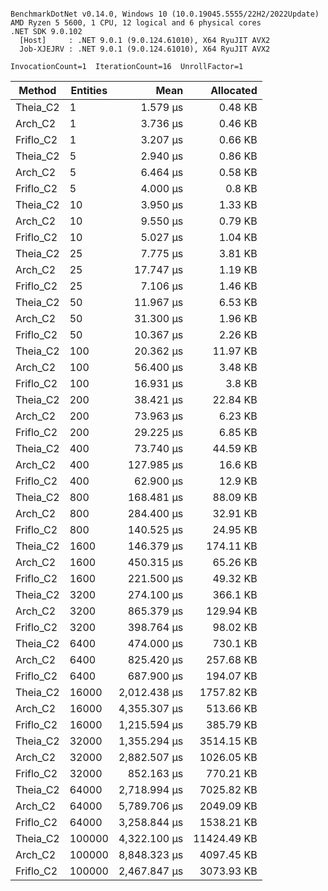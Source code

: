 ```

BenchmarkDotNet v0.14.0, Windows 10 (10.0.19045.5555/22H2/2022Update)
AMD Ryzen 5 5600, 1 CPU, 12 logical and 6 physical cores
.NET SDK 9.0.102
  [Host]     : .NET 9.0.1 (9.0.124.61010), X64 RyuJIT AVX2
  Job-XJEJRV : .NET 9.0.1 (9.0.124.61010), X64 RyuJIT AVX2

InvocationCount=1  IterationCount=16  UnrollFactor=1  

```
| Method    | Entities | Mean         | Allocated   |
|---------- |--------- |-------------:|------------:|
| Theia_C2  | 1        |     1.579 μs |     0.48 KB |
| Arch_C2   | 1        |     3.736 μs |     0.46 KB |
| Friflo_C2 | 1        |     3.207 μs |     0.66 KB |
| Theia_C2  | 5        |     2.940 μs |     0.86 KB |
| Arch_C2   | 5        |     6.464 μs |     0.58 KB |
| Friflo_C2 | 5        |     4.000 μs |      0.8 KB |
| Theia_C2  | 10       |     3.950 μs |     1.33 KB |
| Arch_C2   | 10       |     9.550 μs |     0.79 KB |
| Friflo_C2 | 10       |     5.027 μs |     1.04 KB |
| Theia_C2  | 25       |     7.775 μs |     3.81 KB |
| Arch_C2   | 25       |    17.747 μs |     1.19 KB |
| Friflo_C2 | 25       |     7.106 μs |     1.46 KB |
| Theia_C2  | 50       |    11.967 μs |     6.53 KB |
| Arch_C2   | 50       |    31.300 μs |     1.96 KB |
| Friflo_C2 | 50       |    10.367 μs |     2.26 KB |
| Theia_C2  | 100      |    20.362 μs |    11.97 KB |
| Arch_C2   | 100      |    56.400 μs |     3.48 KB |
| Friflo_C2 | 100      |    16.931 μs |      3.8 KB |
| Theia_C2  | 200      |    38.421 μs |    22.84 KB |
| Arch_C2   | 200      |    73.963 μs |     6.23 KB |
| Friflo_C2 | 200      |    29.225 μs |     6.85 KB |
| Theia_C2  | 400      |    73.740 μs |    44.59 KB |
| Arch_C2   | 400      |   127.985 μs |     16.6 KB |
| Friflo_C2 | 400      |    62.900 μs |     12.9 KB |
| Theia_C2  | 800      |   168.481 μs |    88.09 KB |
| Arch_C2   | 800      |   284.400 μs |    32.91 KB |
| Friflo_C2 | 800      |   140.525 μs |    24.95 KB |
| Theia_C2  | 1600     |   146.379 μs |   174.11 KB |
| Arch_C2   | 1600     |   450.315 μs |    65.26 KB |
| Friflo_C2 | 1600     |   221.500 μs |    49.32 KB |
| Theia_C2  | 3200     |   274.100 μs |    366.1 KB |
| Arch_C2   | 3200     |   865.379 μs |   129.94 KB |
| Friflo_C2 | 3200     |   398.764 μs |    98.02 KB |
| Theia_C2  | 6400     |   474.000 μs |    730.1 KB |
| Arch_C2   | 6400     |   825.420 μs |   257.68 KB |
| Friflo_C2 | 6400     |   687.900 μs |   194.07 KB |
| Theia_C2  | 16000    | 2,012.438 μs |  1757.82 KB |
| Arch_C2   | 16000    | 4,355.307 μs |   513.66 KB |
| Friflo_C2 | 16000    | 1,215.594 μs |   385.79 KB |
| Theia_C2  | 32000    | 1,355.294 μs |  3514.15 KB |
| Arch_C2   | 32000    | 2,882.507 μs |  1026.05 KB |
| Friflo_C2 | 32000    |   852.163 μs |   770.21 KB |
| Theia_C2  | 64000    | 2,718.994 μs |  7025.82 KB |
| Arch_C2   | 64000    | 5,789.706 μs |  2049.09 KB |
| Friflo_C2 | 64000    | 3,258.844 μs |  1538.21 KB |
| Theia_C2  | 100000   | 4,322.100 μs | 11424.49 KB |
| Arch_C2   | 100000   | 8,848.323 μs |  4097.45 KB |
| Friflo_C2 | 100000   | 2,467.847 μs |  3073.93 KB |
